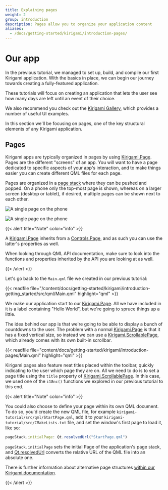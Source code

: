 ```yaml
---
title: Explaining pages
weight: 2
group: introduction
description: Pages allow you to organize your application content
aliases:
  - /docs/getting-started/kirigami/introduction-pages/
---
```

# Our app

In the previous tutorial, we managed to set up, build, and compile our first Kirigami application. With the basics in place, we can begin our journey towards creating a fully-featured application.

These tutorials will focus on creating an application that lets the user see how many days are left until an event of their choice.

We also recommend you check out the [Kirigami Gallery](https://apps.kde.org/en/kirigami2.gallery), which provides a number of useful UI examples.

In this section we'll be focusing on pages, one of the key structural elements of any Kirigami application.

## Pages

Kirigami apps are typically organized in pages by using [Kirigami.Page](docs:kirigami2;Page). Pages are the different "screens" of an app. You will want to have a page dedicated to specific aspects of your app's interaction, and to make things easier you can create different QML files for each page.

Pages are organized in a [page stack](docs:kirigami2;AbstractApplicationWindow::pageStack) where they can be pushed and popped. On a phone only the top-most page is shown, whereas on a larger screen (desktop or tablet), if desired, multiple pages can be shown next to each other.

![A single page on the phone](../../../content/docs/getting-started/kirigami/introduction-pages/mobile.webp)

![A single page on the phone](../../../content/docs/getting-started/kirigami/introduction-pages/desktop.webp)

\{{< alert title="Note" color="info" >}}

A [Kirigami.Page](docs:kirigami2;Page) inherits from a [Controls.Page](docs:qtquickcontrols;QtQuick.Controls.Page), and as such you can use the latter's properties as well.

When looking through QML API documentation, make sure to look into the functions and properties inherited by the API you are looking at as well.

\{{< /alert >}}

Let's go back to the `Main.qml` file we created in our previous tutorial:

\{{< readfile file="/content/docs/getting-started/kirigami/introduction-getting_started/src/qml/Main.qml" highlight="qml" >}}

We make our application start to our [Kirigami.Page](docs:kirigami2;Page). All we have included in it is a label containing "Hello World", but we're going to spruce things up a little.

The idea behind our app is that we're going to be able to display a bunch of countdowns to the user. The problem with a normal [Kirigami.Page](docs:kirigami2;Page) is that it has a fixed vertical size, so instead we can use a [Kirigami.ScrollablePage](docs:kirigami2;ScrollablePage), which already comes with its own built-in scrollbar.

\{{< readfile file="content/docs/getting-started/kirigami/introduction-pages/Main.qml" highlight="qml" >}}

Kirigami pages also feature neat titles placed within the toolbar, quickly indicating to the user which page they are on. All we need to do is to set a page title using the `title` property of [Kirigami.ScrollablePage](docs:kirigami2;ScrollablePage). In this case, we used one of the `i18nc()` functions we explored in our previous tutorial to this end.

\{{< alert title="Note" color="info" >}}

You could also choose to define your page within its own QML document. To do so, you'd create the new QML file, for example `kirigami-tutorial/src/qml/StartPage.qml`, add it to your `kirigami-tutorial/src/CMakeLists.txt` file, and set the window's first page to load it, like so:

```js
pageStack.initialPage: Qt.resolvedUrl("StartPage.qml")
```

`pageStack.initialPage` sets the initial Page of the application's page stack, and [Qt.resolvedUrl](docs:qtqml;QtQml.Qt::resolvedUrl) converts the relative URL of the QML file into an absolute one.

There is further information about alternative page structures [within our Kirigami documentation](/docs/getting-started/kirigami/components-pagerow_pagestack).

\{{< /alert >}}
